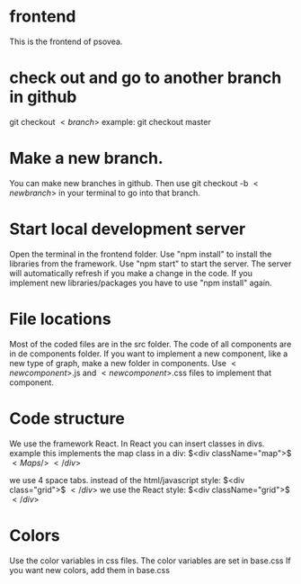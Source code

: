# frontend
This is the frontend of psovea.

# check out and go to another branch in github
git checkout $<branch>$
example: git checkout master

# Make a new branch.
You can make new branches in github. Then use git checkout -b $<new branch>$ in your terminal to go into that branch.

# Start local development server
Open the terminal in the frontend folder.
Use "npm install" to install the libraries from the framework.
Use "npm start" to start the server. The server will automatically refresh if you make a change in the code.
If you implement new libraries/packages you have to use "npm install" again.

# File locations
Most of the coded files are in the src folder. The code of all components are in de components folder.
If you want to implement a new component, like a new type of graph, make a new folder in components. Use $<new component>$.js and $<new component>$.css files to implement that component.

# Code structure
We use the framework React.
In React you can insert classes in divs.
example this implements the map class in a div: $<div className="map">$ $<Maps />$ $</div>$

we use 4 space tabs.
instead of the html/javascript style: $<div class="grid">$ $</div>$
we use the React style: $<div className="grid">$ $</div>$
# Colors
Use the color variables in css files. The color variables are set in base.css
If you want new colors, add them in base.css
